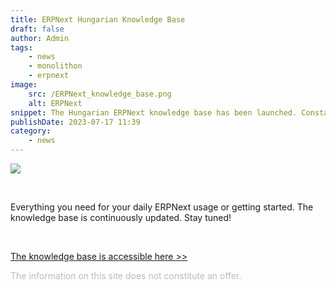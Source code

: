 ```yaml
---
title: ERPNext Hungarian Knowledge Base
draft: false
author: Admin
tags:
    - news
    - monolithon
    - erpnext
image:
    src: /ERPNext_knowledge_base.png
    alt: ERPNext
snippet: The Hungarian ERPNext knowledge base has been launched. Constantly updated with new content.
publishDate: 2023-07-17 11:39
category:
    - news
---
```


<p><img src="/Screenshot (73).png"></p><p><br></p><p>Everything you need for your daily ERPNext usage or getting started. The knowledge base is continuously updated. Stay tuned!</p><p><br></p><p><a href="https://www.monolithon.com/kb/erpnext-beállítások-magyarul" rel="noopener noreferrer">The knowledge base is accessible here &gt;&gt;</a></p>
<p><span style="color: rgb(187, 187, 187);">The information on this site does not constitute an offer. </span></p>
